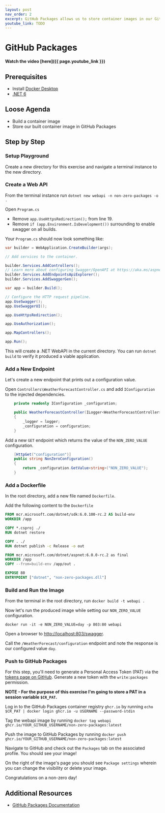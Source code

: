 ```yaml
---
layout: post
nav_order: 2
excerpt: GitHub Packages allows us to store container images in our GitHub profiles.
youtube_link: TODO
---
```


# GitHub Packages

**Watch the video [here]({{ page.youtube_link }})**

## Prerequisites

- Install [Docker Desktop](https://hub.docker.com/editions/community/docker-ce-desktop-windows)
- [.NET 6](https://dotnet.microsoft.com/download/dotnet/6.0)

## Loose Agenda

- Build a container image
- Store our built container image in GitHub Packages

## Step by Step

### Setup Playground

Create a new directory for this exercise and navigate a terminal instance to the new directory.

### Create a Web API

From the terminal instance run `dotnet new webapi -n non-zero-packages -o .`

Open `Program.cs`

- Remove `app.UseHttpsRedirection();` from line 19.
- Remove `if (app.Environment.IsDevelopment())` surrounding to enable swagger on all builds.

Your `Program.cs` should now look something like:

```csharp
var builder = WebApplication.CreateBuilder(args);

// Add services to the container.

builder.Services.AddControllers();
// Learn more about configuring Swagger/OpenAPI at https://aka.ms/aspnetcore/swashbuckle
builder.Services.AddEndpointsApiExplorer();
builder.Services.AddSwaggerGen();

var app = builder.Build();

// Configure the HTTP request pipeline.
app.UseSwagger();
app.UseSwaggerUI();

app.UseHttpsRedirection();

app.UseAuthorization();

app.MapControllers();

app.Run();

```

This will create a .NET WebAPI in the current directory. You can run `dotnet build` to verify it produced a viable application.

### Add a New Endpoint

Let's create a new endpoint that prints out a configuration value. 

Open `Controllers\WeatherForecastController.cs` and add `IConfiguration` to the injected dependencies.

```csharp
    private readonly IConfiguration _configuration;

    public WeatherForecastController(ILogger<WeatherForecastController> logger, IConfiguration configuration)
    {
        _logger = logger;
        _configuration = configuration;
    }
```

Add a new `GET` endpoint which returns the value of the `NON_ZERO_VALUE` configuration.

```csharp
    [HttpGet("configuration")]
    public string NonZeroConfiguration()
    {
        return _configuration.GetValue<string>("NON_ZERO_VALUE");
    }
```

### Add a Dockerfile

In the root directory, add a new file named `Dockerfile`.

Add the following content to the `Dockerfile`

```dockerfile
FROM mcr.microsoft.com/dotnet/sdk:6.0.100-rc.2 AS build-env
WORKDIR /app

COPY *.csproj ./
RUN dotnet restore

COPY . ./
RUN dotnet publish -c Release -o out

FROM mcr.microsoft.com/dotnet/aspnet:6.0.0-rc.2 as final
WORKDIR /app
COPY --from=build-env /app/out .

EXPOSE 80
ENTRYPOINT ["dotnet", "non-zero-packages.dll"]

```

### Build and Run the Image

From the terminal in the root directory, run `docker build -t webapi .`

Now let's run the produced image while setting our `NON_ZERO_VALUE` configuration.

`docker run -it -e NON_ZERO_VALUE=day -p 803:80 webapi`

Open a browser to [http://localhost:803/swagger](http://localhost:803/swagger). 

Call the `/WeatherForecast/configuration` endpoint and note the response is our configured value `day`.

### Push to GitHub Packages

For this step, you'll need to generate a Personal Access Token (PAT) via the [tokens page on GitHub](https://github.com/settings/tokens). Generate a new token with the `write:packages` permission.

**NOTE - For the purpose of this exercise I'm going to store a PAT in a session variable `$CR_PAT`.**

Log in to the GitHub Packages container registry `ghcr.io` by running `echo $CR_PAT | docker login ghcr.io -u USERNAME --password-stdin`

Tag the webapi image by running `docker tag webapi ghcr.io/YOUR_GITHUB_USERNAME/non-zero-packages:latest`

Push the image to GitHub Packages by running `docker push ghcr.io/YOUR_GITHUB_USERNAME/non-zero-packages:latest`

Navigate to GitHub and check out the `Packages` tab on the associated profile. You should see your image!

On the right of the image's page you should see `Package settings` wherein you can change the visibility or delete your image. 

Congratulations on a non-zero day!

## Additional Resources

- [GitHub Packages Documentation](https://docs.github.com/en/packages)
